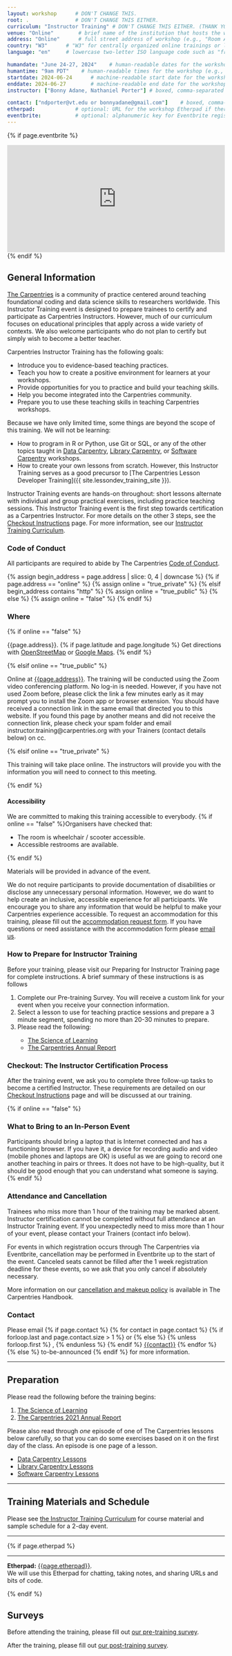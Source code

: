 ```yaml
---
layout: workshop      # DON'T CHANGE THIS.
root: .               # DON'T CHANGE THIS EITHER.
curriculum: "Instructor Training" # DON'T CHANGE THIS EITHER. (THANK YOU.)
venue: "Online"        # brief name of the institution that hosts the workshop without address (e.g., "Euphoric State University")
address: "Online"      # full street address of workshop (e.g., "Room A, 123 Forth Street, Blimingen, Euphoria"), videoconferencing URL, or 'online'
country: "W3"      # "W3" for centrally organized online trainings or lowercase two-letter ISO country code such as "fr" of the host institution if applicable (see https://en.wikipedia.org/wiki/ISO_3166-1)
language: "en"     # lowercase two-letter ISO language code such as "fr" (see https://en.wikipedia.org/wiki/ISO_639-1)

humandate: "June 24-27, 2024"    # human-readable dates for the workshop (e.g., "Feb 17-18, 2020")
humantime: "9am PDT"    # human-readable times for the workshop (e.g., "9:00 am - 4:30 pm")
startdate: 2024-06-24      # machine-readable start date for the workshop in YYYY-MM-DD format like 2015-01-01
enddate: 2024-06-27        # machine-readable end date for the workshop in YYYY-MM-DD format like 2015-01-02
instructor: ["Bonny Adane, Nathaniel Porter"] # boxed, comma-separated list of trainers' names as strings, like ["Kay McNulty", "Betty Jennings", "Betty Snyder"]

contact: ["ndporter@vt.edu or bonnyadane@gmail.com"]    # boxed, comma-separated list of contact email addresses for the host, lead instructor, or whoever else is handling questions, like ["marlyn.wescoff@example.org", "fran.bilas@example.org", "ruth.lichterman@example.org"]
etherpad:             # optional: URL for the workshop Etherpad if there is one
eventbrite:           # optional: alphanumeric key for Eventbrite registration, e.g., "1234567890AB" (if Eventbrite is being used)
---
```


<!-- See instructions in the comments below for how to edit specific sections of this workshop template. -->

<!--
  HEADER

  Edit the values in the block above to be appropriate for your workshop.
  If the value is not 'true', 'false', 'null', or a number, please use
  double quotation marks around the value, unless specified otherwise.
  And run 'tools/check' *before* committing to make sure that changes are good.
-->

<!--
  EVENTBRITE

  This block includes the Eventbrite registration widget if
  'eventbrite' has been set in the header.  You can delete it if you
  are not using Eventbrite, or leave it in, since it will not be
  displayed if the 'eventbrite' field in the header is not set.
-->
{% if page.eventbrite %}
<iframe
  src="https://www.eventbrite.com/tickets-external?eid={{page.eventbrite}}&ref=etckt"
  frameborder="0"
  width="100%"
  height="248px"
  scrolling="auto">
</iframe>
{% endif %}

<h2 id="general">General Information</h2>

<!--
  INTRODUCTION

  Edit the general explanatory paragraph below if you want to change
  the pitch.
-->

<p>
<a href="{{ site.carpentries_site }}">The Carpentries</a> is a community of practice centered around teaching foundational
  coding and data science skills to researchers worldwide. This Instructor Training
  event is designed to prepare trainees to certify and participate as Carpentries
  Instructors. However, much of our curriculum focuses on educational principles that
  apply across a wide variety of contexts. We also welcome participants who do not plan
  to certify but simply wish to become a better teacher.
</p>

<p>Carpentries Instructor Training has the following goals:</p>

* Introduce you to evidence-based teaching practices.
* Teach you how to create a positive environment for learners at your workshops.
* Provide opportunities for you to practice and build your teaching skills.
* Help you become integrated into the Carpentries community.
* Prepare you to use these teaching skills in teaching Carpentries workshops.

<p> Because we have only limited time, some things are beyond the scope of this training. We will
not be learning:</p>

* How to program in R or Python, use Git or SQL, or any of the other topics taught in  <a href="{{ site.dc_site }}">Data Carpentry</a>,
  <a href="{{ site.lc_site }}">Library Carpentry</a>, or
  <a href="{{ site.swc_site }}">Software Carpentry</a> workshops.
* How to create your own lessons from scratch. However, this Instructor Training serves as a good precursor to [The Carpentries Lesson Developer Training]({{ site.lessondev_training_site }}).


<p>
Instructor Training events are hands-on throughout: short lessons alternate
with individual and group practical exercises, including practice teaching sessions.
This Instructor Training event is the first step towards certification as a
Carpentries Instructor. For more details on the other 3 steps, see the <a href="{{ site.training_site }}/checkout.html">Checkout Instructions</a> page.
For more information, see our <a href="{{ site.training_site }}">Instructor Training Curriculum</a>.
</p>

<h3>Code of Conduct</h3>

All participants are required to abide by The Carpentries <a href="{{
site.swc_site }}/conduct/">Code of Conduct</a>.



{% assign begin_address = page.address | slice: 0, 4 | downcase  %}
{% if page.address == "online" %}
{% assign online = "true_private" %}
{% elsif begin_address contains "http" %}
{% assign online = "true_public" %}
{% else %}
{% assign online = "false" %}
{% endif %}
<!--
  LOCATION

  This block displays the address and links to maps showing directions
  if the latitude and longitude of the workshop have been set.  You
  can use http://itouchmap.com/latlong.html to find the lat/long of an
  address.
  -->
<h3 id="where">Where</h3>


{% if online == "false" %}
<p id="venue">
  {{page.address}}.
  {% if page.latitude and page.longitude %}
  Get directions with
  <a href="//www.openstreetmap.org/?mlat={{page.latitude}}&mlon={{page.longitude}}&zoom=16">OpenStreetMap</a>
  or
  <a href="//maps.google.com/maps?q={{page.latitude}},{{page.longitude}}">Google Maps</a>.
  {% endif %}
</p>
{% elsif online == "true_public" %}
<p id="venue">
  Online at <a href="{{page.address}}">{{page.address}}</a>.
  The training will be conducted using the Zoom video conferencing platform. No log-in is needed.
  However, if you have not used Zoom before, please click the link a few minutes early as it may prompt you to
  install the Zoom app or browser extension. You should have received a connection link in the same email that
  directed you to this website. If you found this page by another means and did not receive the connection link,
  please check your spam folder and email instructor.training@carpentries.org with your Trainers (contact details below) on cc.
</p>
{% elsif online == "true_private" %}
<p id="venue">
  This training will take place online.
  The instructors will provide you with the information you will need to connect to this meeting.
</p>
{% endif %}

<h4 id="accessibility">Accessibility</h4>

We are committed to making this training
accessible to everybody.
{% if online == "false" %}Organisers have checked that:

<ul>
  <li>The room is wheelchair / scooter accessible.</li>
  <li>Accessible restrooms are available.</li>
</ul>
{% endif %}

Materials will be provided in advance of the event.

We do not require participants to provide documentation of disabilities or disclose any unnecessary personal information. 
However, we do want to help create an inclusive, accessible experience for all participants.
We encourage you to share any information that would be helpful to make your Carpentries experience accessible.
To request an accommodation for this training, please fill out the
<a href="https://carpentries.typeform.com/to/B2OSYaD0">accommodation request form</a>.
If you have questions or need assistance with the accommodation form please <a href="mailto:team@carpentries.org">email us</a>.

<h3>How to Prepare for Instructor Training</h3>

Before your training, please visit our Preparing for Instructor Training page for complete instructions. A brief summary of these instructions is as follows
<ol>
  <li>Complete our Pre-training Survey. You will receive a custom link for your event when you receive your connection information.</li>
  <li>Select a lesson to use for teaching practice sessions and prepare a 3 minute segment, spending no more than 20-30 minutes to prepare.</li>
  <li>Please read the following:</li>
    <ul>
      <li><a href="https://carpentries.github.io/instructor-training/files/papers/science-of-learning-2015.pdf">The Science of Learning</a></li>
      <li><a href="https://carpentries.org/files/reports/2021%20Carpentries%20Annual%20Report_Final.pdf">The Carpentries Annual Report</a></li>
    </ul>
</ol>

<h3> Checkout: The Instructor Certification Process</h3>
After the training event, we ask you to complete three follow-up tasks to become a certified Instructor. These requirements are detailed on our
  <a href="{{ site.training_site }}/checkout.html">Checkout Instructions</a> page and will be discussed at our training.

{% if online == "false" %}
<h3>What to Bring to an In-Person Event</h3>

Participants should bring a laptop that is Internet connected and has a
functioning browser. If you have it, a device for recording audio and video
(mobile phones and laptops are OK) is useful as we
are going to record one another teaching in pairs or threes. It does not have
to be high-quality, but it should be good enough that you can understand what
someone is saying.
{% endif %}

<h3>Attendance and Cancellation</h3>
Trainees who miss more than 1 hour of the training may be marked absent.
Instructor certification cannot be completed without full attendance at
an Instructor Training event. If you unexpectedly need to miss more than
1 hour of your event, please contact your Trainers (contact info below).

For events in which registration occurs through The Carpentries via Eventbrite,
cancellation may be performed in Eventbrite up to the start of the event.
Canceled seats cannot be filled after the 1 week registration deadline for these events,
so we ask that you only cancel if absolutely necessary.

More information on our <a href="https://docs.carpentries.org/topic_folders/instructor_training/cancellations_and_makeups.html">cancellation and makeup policy</a> is available in The Carpentries Handbook.

<h3 id="contact">Contact</h3>
<p>
Please email
{% if page.contact %}
  {% for contact in page.contact %}
    {% if forloop.last and page.contact.size > 1 %}
      or
    {% else %}
      {% unless forloop.first %}
      ,
      {% endunless %}
    {% endif %}
    <a href='mailto:{{contact}}'>{{contact}}</a>
  {% endfor %}
{% else %}
  to-be-announced
{% endif %}
for more information.
</p>

<hr/>

<h2 id="preparation" name="preparation">Preparation</h2>

<p>
  Please read the following before the training begins:
</p>
<ol>
  <li><a href="{{ site.training_site }}/papers/science-of-learning-2015.pdf">The Science of Learning</a></li>
  <li><a href="https://carpentries.org/files/reports/2021%20Carpentries%20Annual%20Report_Final.pdf">The Carpentries 2021 Annual Report</a></li>
</ol>
<p>
  Please also read through <em>one</em> episode of one of The Carpentries lessons below
  carefully, so that you can do some exercises based on it on the
  first day of the class.  An episode is one page of a lesson.
</p>

  <ul>
  <li><a href="{{ site.dc_site }}/lessons">Data Carpentry Lessons</a></li>
  <li><a href="{{ site.lc_site }}/lessons">Library Carpentry Lessons</a></li>
  <li><a href="{{ site.swc_site }}/lessons">Software Carpentry Lessons</a></li>
  </ul>


<hr/>

<h2 id="materials" name="materials">Training Materials and Schedule</h2>

<p>
  Please see <a href="{{ site.training_site }}/instructor/index.html#schedule">the Instructor Training Curriculum</a> for course material and sample schedule for a 2-day event.
</p>


<hr/>

<!--
NOTE: This space can be customized to reflect the unique schedule of your training. If you would like it to display,
adjust the times and titles, then delete the characters above and below that serve to comment it out.
-->

<!--
TWO DAY SCHEDULE
--->
<!--
<div class="row">
  <div class="col-md-6">
    <h3>Day 1</h3>
    <table class="table table-striped">
      <tr> <td>09:00</td> <td>Welcome </td> </tr>
      <tr> <td>09:30</td> <td>Building Skill with Practice </td> </tr>
      <tr> <td>10:30</td> <td>Morning Break </td> </tr>
      <tr> <td>10:45</td> <td>Expertise and Instruction </td> </tr>
      <tr> <td>11:30</td> <td>Memory and Cognitive Load </td> </tr>
      <tr> <td>12:15</td> <td>Building Skill with Feedback </td> </tr>
      <tr> <td>12:35</td> <td>Lunch </td> </tr>
      <tr> <td>13:35</td> <td>Motivation and Demotivation </td> </tr>
      <tr> <td>14:35</td> <td>Equity, Inclusion, and Accessibility </td> </tr>
      <tr> <td>15:15</td> <td>Afternoon Break </td> </tr>
      <tr> <td>15:30</td> <td>Teaching Is a Skill </td> </tr>
      <tr> <td>16:30</td> <td>Wrap-up and Homework </td> </tr>
      <tr> <td>16:50</td> <td>Finish </td> </tr>
    </table>
  </div>
  <div class="col-md-6">
    <h3>Day 2</h3>
    <table class="table table-striped">
      <tr> <td>09:00</td> <td>Welcome Back </td> </tr>
      <tr> <td>09:10</td> <td>Getting Started on Instructor Certification </td> </tr>
      <tr> <td>09:40</td> <td>The Carpentries: How We Operate </td> </tr>
      <tr> <td>10:25</td> <td>Morning Break </td> </tr>
      <tr> <td>10:40</td> <td>Live Coding Is a Skill </td> </tr>
      <tr> <td>11:45</td> <td>Preparing to Teach </td> </tr>
      <tr> <td>12:30</td> <td>Lunch </td> </tr>
      <tr> <td>13:30</td> <td>More Practice Live Coding </td> </tr>
      <tr> <td>14:15</td> <td>Working with Your Team</td> </tr>
      <tr> <td>15:25</td> <td>Afternoon Break </td> </tr>
      <tr> <td>15:40</td> <td>Launches and Landings </td> </tr>
      <tr> <td>16:20</td> <td>Putting it Together </td> </tr>
      <tr> <td>16:40</td> <td>Wraping Up </td> </tr>
      <tr> <td>16:50</td> <td>Post-Training Survey </td> </tr>
      <tr> <td>17:05</td> <td>Finish </td> </tr>
    </table>
  </div>
</div>

-->


<!--
FOUR DAY SCHEDULE
--->
<!--
<div class="row">
  <div class="col-md-6">
    <h3>Day 1</h3>
    <table class="table table-striped">
      <tr> <td>09:00</td> <td>Welcome </td> </tr>
      <tr> <td>09:30</td> <td>Building Skill with Practice </td> </tr>
      <tr> <td>10:30</td> <td>Break </td> </tr>
      <tr> <td>10:45</td> <td>Expertise and Instruction </td> </tr>
      <tr> <td>11:30</td> <td>Memory and Cognitive Load </td> </tr>
      <tr> <td>12:15</td> <td>Building Skill with Feedback </td> </tr>
      <tr> <td>12:35</td> <td>Finish day 1 </td> </tr>
    </table>
  </div>
  <div class="col-md-6">
    <h3>Day 2</h3>
    <table class="table table-striped">
      <tr> <td>13:35</td> <td>Motivation and Demotivation </td> </tr>
      <tr> <td>14:35</td> <td>Equity, Inclusion, and Accessibility </td> </tr>
      <tr> <td>15:15</td> <td>Break </td> </tr>
      <tr> <td>15:30</td> <td>Teaching Is a Skill </td> </tr>
      <tr> <td>16:30</td> <td>Wrap-up and Homework </td> </tr>
      <tr> <td>16:50</td> <td>Finish day 2</td> </tr>
    </table>
  </div>
  <div class="col-md-6">
    <h3>Day 3</h3>
    <table class="table table-striped">
      <tr> <td>09:00</td> <td>Welcome Back </td> </tr>
      <tr> <td>09:10</td> <td>Getting Started on Instructor Certification </td> </tr>
      <tr> <td>09:40</td> <td>The Carpentries: How We Operate </td> </tr>
      <tr> <td>10:25</td> <td>Break </td> </tr>
      <tr> <td>10:40</td> <td>Live Coding Is a Skill </td> </tr>
      <tr> <td>11:45</td> <td>Preparing to Teach </td> </tr>
      <tr> <td>12:30</td> <td>Finish day 3 </td> </tr>
    </table>
  </div>
  <div class="col-md-6">
    <h3>Day 4</h3>
    <table class="table table-striped">
      <tr> <td>13:30</td> <td>More Practice Live Coding </td> </tr>
      <tr> <td>14:15</td> <td>Working with Your Team</td> </tr>
      <tr> <td>15:25</td> <td>Break </td> </tr>
      <tr> <td>15:40</td> <td>Launches and Landings </td> </tr>
      <tr> <td>16:20</td> <td>Putting it Together </td> </tr>
      <tr> <td>16:40</td> <td>Wraping Up </td> </tr>
      <tr> <td>16:50</td> <td>Post-Training Survey </td> </tr>
      <tr> <td>17:05</td> <td>Finish </td> </tr>
    </table>
  </div>
</div>

-->


<!--
  ETHERPAD

  At `_misc/etherpad.txt` you will find a template for the etherpad.

  Display the Etherpad for the workshop.  You can set this up in
  advance or on the first day; either way, make sure you push changes
  to GitHub after you have its URL.  To create an Etherpad, go to

      http://pad.software-carpentry.org/YYYY-MM-DD-site

  where 'YYYY-MM-DD-site' is the identifier for your workshop,
  e.g., '2015-06-10-esu'.
-->
{% if page.etherpad %}
<hr/>

<p id="etherpad">
  <strong>Etherpad:</strong> <a href="{{page.etherpad}}">{{page.etherpad}}</a>.
  <br/>
  We will use this Etherpad for chatting, taking notes, and sharing URLs and bits of code.
</p>

{% endif %}

<h2 id="pre_workshop_survey">Surveys</h2>

<p>
  Before attending the training, please fill out <a href="{{ site.instructor_pre_survey }}{{ site.github.project_title }}">our pre-training survey</a>.
</p>


<p>
  After the training, please fill out <a href="{{ site.instructor_post_survey }}{{ site.github.project_title }}">our post-training survey</a>.
</p>
